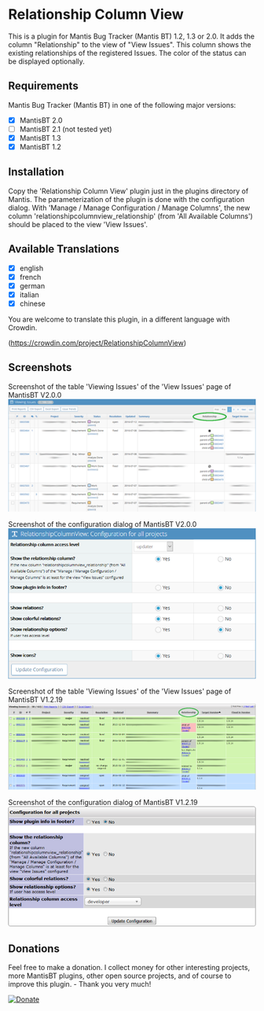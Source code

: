Relationship Column View
========================

This is a plugin for Mantis Bug Tracker (Mantis BT) 1.2, 1.3 or 2.0. It adds the column "Relationship" to the view of "View Issues". This column shows the existing relationships of the registered Issues. The color of the status can be displayed optionally.

Requirements
------------

Mantis Bug Tracker (Mantis BT) in one of the following major versions:
- [x] MantisBT 2.0
- [ ] MantisBT 2.1 (not tested yet)
- [x] MantisBT 1.3
- [x] MantisBT 1.2

Installation
------------

Copy the 'Relationship Column View' plugin just in the plugins directory of Mantis. The parameterization of the plugin is done with the configuration dialog.
With 'Manage / Manage Configuration / Manage Columns', the new column 'relationshipcolumnview_relationship' (from 'All Available Columns') should be placed to the view 'View Issues'.

Available Translations
----------------------

- [x] english
- [x] french
- [x] german
- [x] italian
- [x] chinese

You are welcome to translate this plugin, in a different language with Crowdin.

(https://crowdin.com/project/RelationshipColumnView)

Screenshots
-----------

Screenshot of the table 'Viewing Issues' of the 'View Issues' page of MantisBT V2.0.0
![ViewAllBugPage with this plugin](/images/RelationshipColumnView_ViewAllBugPage_MantisBT2.0.png?raw=true "")

Screenshot of the configuration dialog of MantisBT V2.0.0
![ViewAllBugPage with this plugin](/images/RelationshipColumnView_Configuration_MantisBT2.0.png?raw=true "")

Screenshot of the table 'Viewing Issues' of the 'View Issues' page of MantisBT V1.2.19
![ViewAllBugPage with this plugin](/images/RelationshipColumnView_ViewAllBugPage_MantisBT1.2.png?raw=true "")

Screenshot of the configuration dialog of MantisBT V1.2.19
![ViewAllBugPage with this plugin](/images/RelationshipColumnView_Configuration_MantisBT1.2.png?raw=true "")

Donations
---------

Feel free to make a donation. I collect money for other interesting projects, more MantisBT plugins, other open source projects, and of course to improve this plugin. - Thank you very much!

[![Donate](https://img.shields.io/badge/Donate-PayPal-green.svg)](https://www.paypal.com/cgi-bin/webscr?cmd=_s-xclick&hosted_button_id=MDVT94VF4YTXA)
